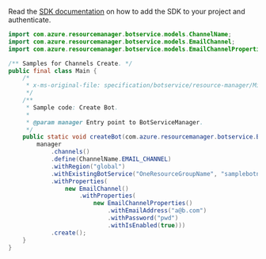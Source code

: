 Read the [SDK documentation](https://github.com/Azure/azure-sdk-for-java/blob/azure-resourcemanager-botservice_1.0.0-beta.2/sdk/botservice/azure-resourcemanager-botservice/README.md) on how to add the SDK to your project and authenticate.

```java
import com.azure.resourcemanager.botservice.models.ChannelName;
import com.azure.resourcemanager.botservice.models.EmailChannel;
import com.azure.resourcemanager.botservice.models.EmailChannelProperties;

/** Samples for Channels Create. */
public final class Main {
    /*
     * x-ms-original-file: specification/botservice/resource-manager/Microsoft.BotService/preview/2021-05-01-preview/examples/PutChannel.json
     */
    /**
     * Sample code: Create Bot.
     *
     * @param manager Entry point to BotServiceManager.
     */
    public static void createBot(com.azure.resourcemanager.botservice.BotServiceManager manager) {
        manager
            .channels()
            .define(ChannelName.EMAIL_CHANNEL)
            .withRegion("global")
            .withExistingBotService("OneResourceGroupName", "samplebotname")
            .withProperties(
                new EmailChannel()
                    .withProperties(
                        new EmailChannelProperties()
                            .withEmailAddress("a@b.com")
                            .withPassword("pwd")
                            .withIsEnabled(true)))
            .create();
    }
}
```
